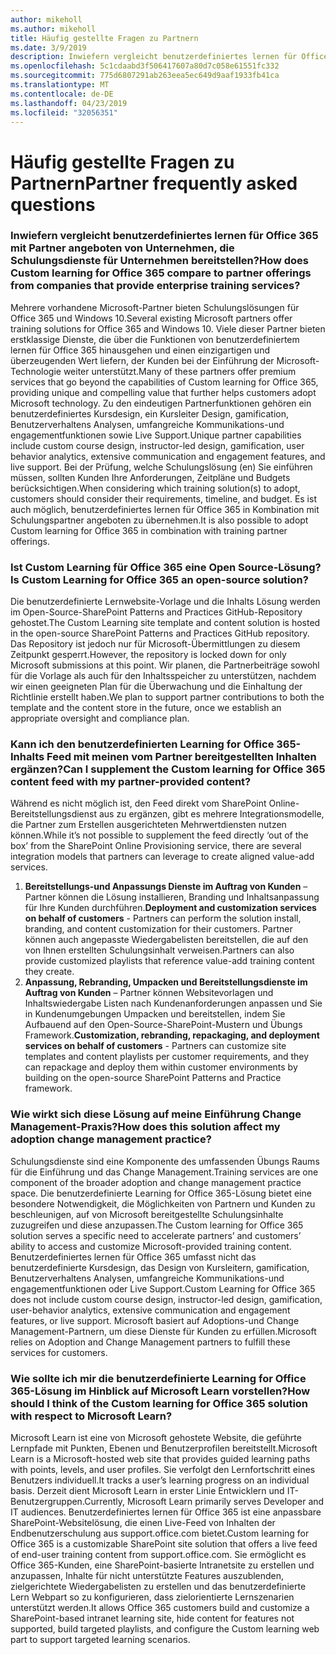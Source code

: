 ```yaml
---
author: mikeholl
ms.author: mikeholl
title: Häufig gestellte Fragen zu Partnern
ms.date: 3/9/2019
description: Inwiefern vergleicht benutzerdefiniertes lernen für Office 365 mit Partner angeboten von Unternehmen, die Schulungsdienste für Unternehmen bereitstellen?
ms.openlocfilehash: 5c1cdaabd3f506417607a80d7c058e61551fc332
ms.sourcegitcommit: 775d6807291ab263eea5ec649d9aaf1933fb41ca
ms.translationtype: MT
ms.contentlocale: de-DE
ms.lasthandoff: 04/23/2019
ms.locfileid: "32056351"
---
```

# <a name="partner-frequently-asked-questions"></a><span data-ttu-id="c7f7d-103">Häufig gestellte Fragen zu Partnern</span><span class="sxs-lookup"><span data-stu-id="c7f7d-103">Partner frequently asked questions</span></span>

### <a name="how-does-custom-learning-for-office-365-compare-to-partner-offerings-from-companies-that-provide-enterprise-training-services"></a><span data-ttu-id="c7f7d-104">Inwiefern vergleicht benutzerdefiniertes lernen für Office 365 mit Partner angeboten von Unternehmen, die Schulungsdienste für Unternehmen bereitstellen?</span><span class="sxs-lookup"><span data-stu-id="c7f7d-104">How does Custom learning for Office 365 compare to partner offerings from companies that provide enterprise training services?</span></span>
<span data-ttu-id="c7f7d-105">Mehrere vorhandene Microsoft-Partner bieten Schulungslösungen für Office 365 und Windows 10.</span><span class="sxs-lookup"><span data-stu-id="c7f7d-105">Several existing Microsoft partners offer training solutions for Office 365 and Windows 10.</span></span> <span data-ttu-id="c7f7d-106">Viele dieser Partner bieten erstklassige Dienste, die über die Funktionen von benutzerdefiniertem lernen für Office 365 hinausgehen und einen einzigartigen und überzeugenden Wert liefern, der Kunden bei der Einführung der Microsoft-Technologie weiter unterstützt.</span><span class="sxs-lookup"><span data-stu-id="c7f7d-106">Many of these partners offer premium services that go beyond the capabilities of Custom learning for Office 365, providing unique and compelling value that further helps customers adopt Microsoft technology.</span></span> <span data-ttu-id="c7f7d-107">Zu den eindeutigen Partnerfunktionen gehören ein benutzerdefiniertes Kursdesign, ein Kursleiter Design, gamification, Benutzerverhaltens Analysen, umfangreiche Kommunikations-und engagementfunktionen sowie Live Support.</span><span class="sxs-lookup"><span data-stu-id="c7f7d-107">Unique partner capabilities include custom course design, instructor-led design, gamification, user behavior analytics, extensive communication and engagement features, and live support.</span></span> <span data-ttu-id="c7f7d-108">Bei der Prüfung, welche Schulungslösung (en) Sie einführen müssen, sollten Kunden Ihre Anforderungen, Zeitpläne und Budgets berücksichtigen.</span><span class="sxs-lookup"><span data-stu-id="c7f7d-108">When considering which training solution(s) to adopt, customers should consider their requirements, timeline, and budget.</span></span> <span data-ttu-id="c7f7d-109">Es ist auch möglich, benutzerdefiniertes lernen für Office 365 in Kombination mit Schulungspartner angeboten zu übernehmen.</span><span class="sxs-lookup"><span data-stu-id="c7f7d-109">It is also possible to adopt Custom learning for Office 365 in combination with training partner offerings.</span></span>
 
### <a name="is-custom-learning-for-office-365-an-open-source-solution"></a><span data-ttu-id="c7f7d-110">Ist Custom Learning für Office 365 eine Open Source-Lösung?</span><span class="sxs-lookup"><span data-stu-id="c7f7d-110">Is Custom Learning for Office 365 an open-source solution?</span></span>
<span data-ttu-id="c7f7d-111">Die benutzerdefinierte Lernwebsite-Vorlage und die Inhalts Lösung werden im Open-Source-SharePoint Patterns and Practices GitHub-Repository gehostet.</span><span class="sxs-lookup"><span data-stu-id="c7f7d-111">The Custom Learning site template and content solution is hosted in the open-source SharePoint Patterns and Practices GitHub repository.</span></span> <span data-ttu-id="c7f7d-112">Das Repository ist jedoch nur für Microsoft-Übermittlungen zu diesem Zeitpunkt gesperrt.</span><span class="sxs-lookup"><span data-stu-id="c7f7d-112">However, the repository is locked down for only Microsoft submissions at this point.</span></span> <span data-ttu-id="c7f7d-113">Wir planen, die Partnerbeiträge sowohl für die Vorlage als auch für den Inhaltsspeicher zu unterstützen, nachdem wir einen geeigneten Plan für die Überwachung und die Einhaltung der Richtlinie erstellt haben.</span><span class="sxs-lookup"><span data-stu-id="c7f7d-113">We plan to support partner contributions to both the template and the content store in the future, once we establish an appropriate oversight and compliance plan.</span></span>  

### <a name="can-i-supplement-the-custom-learning-for-office-365-content-feed-with-my-partner-provided-content"></a><span data-ttu-id="c7f7d-114">Kann ich den benutzerdefinierten Learning for Office 365-Inhalts Feed mit meinen vom Partner bereitgestellten Inhalten ergänzen?</span><span class="sxs-lookup"><span data-stu-id="c7f7d-114">Can I supplement the Custom learning for Office 365 content feed with my partner-provided content?</span></span> 
<span data-ttu-id="c7f7d-115">Während es nicht möglich ist, den Feed direkt vom SharePoint Online-Bereitstellungsdienst aus zu ergänzen, gibt es mehrere Integrationsmodelle, die Partner zum Erstellen ausgerichteten Mehrwertdiensten nutzen können.</span><span class="sxs-lookup"><span data-stu-id="c7f7d-115">While it’s not possible to supplement the feed directly ‘out of the box’ from the SharePoint Online Provisioning service, there are several integration models that partners can leverage to create aligned value-add services.</span></span>

1. <span data-ttu-id="c7f7d-116">**Bereitstellungs-und Anpassungs Dienste im Auftrag von Kunden** – Partner können die Lösung installieren, Branding und Inhaltsanpassung für Ihre Kunden durchführen.</span><span class="sxs-lookup"><span data-stu-id="c7f7d-116">**Deployment and customization services on behalf of customers** - Partners can perform the solution install, branding, and content customization for their customers.</span></span> <span data-ttu-id="c7f7d-117">Partner können auch angepasste Wiedergabelisten bereitstellen, die auf den von Ihnen erstellten Schulungsinhalt verweisen.</span><span class="sxs-lookup"><span data-stu-id="c7f7d-117">Partners can also provide customized playlists that reference value-add training content they create.</span></span> 
2. <span data-ttu-id="c7f7d-118">**Anpassung, Rebranding, Umpacken und Bereitstellungsdienste im Auftrag von Kunden** – Partner können Websitevorlagen und Inhaltswiedergabe Listen nach Kundenanforderungen anpassen und Sie in Kundenumgebungen Umpacken und bereitstellen, indem Sie Aufbauend auf den Open-Source-SharePoint-Mustern und Übungs Framework.</span><span class="sxs-lookup"><span data-stu-id="c7f7d-118">**Customization, rebranding, repackaging, and deployment services on behalf of customers** - Partners can customize site templates and content playlists per customer requirements, and they can repackage and deploy them within customer environments by building on the open-source SharePoint Patterns and Practice framework.</span></span> 

### <a name="how-does-this-solution-affect-my-adoption-change-management-practice"></a><span data-ttu-id="c7f7d-119">Wie wirkt sich diese Lösung auf meine Einführung Change Management-Praxis?</span><span class="sxs-lookup"><span data-stu-id="c7f7d-119">How does this solution affect my adoption change management practice?</span></span> 
<span data-ttu-id="c7f7d-120">Schulungsdienste sind eine Komponente des umfassenden Übungs Raums für die Einführung und das Change Management.</span><span class="sxs-lookup"><span data-stu-id="c7f7d-120">Training services are one component of the broader adoption and change management practice space.</span></span> <span data-ttu-id="c7f7d-121">Die benutzerdefinierte Learning for Office 365-Lösung bietet eine besondere Notwendigkeit, die Möglichkeiten von Partnern und Kunden zu beschleunigen, auf von Microsoft bereitgestellte Schulungsinhalte zuzugreifen und diese anzupassen.</span><span class="sxs-lookup"><span data-stu-id="c7f7d-121">The Custom learning for Office 365 solution serves a specific need to accelerate partners’ and customers’ ability to access and customize Microsoft-provided training content.</span></span> <span data-ttu-id="c7f7d-122">Benutzerdefiniertes lernen für Office 365 umfasst nicht das benutzerdefinierte Kursdesign, das Design von Kursleitern, gamification, Benutzerverhaltens Analysen, umfangreiche Kommunikations-und engagementfunktionen oder Live Support.</span><span class="sxs-lookup"><span data-stu-id="c7f7d-122">Custom Learning for Office 365 does not include custom course design, instructor-led design, gamification, user-behavior analytics, extensive communication and engagement features, or live support.</span></span> <span data-ttu-id="c7f7d-123">Microsoft basiert auf Adoptions-und Change Management-Partnern, um diese Dienste für Kunden zu erfüllen.</span><span class="sxs-lookup"><span data-stu-id="c7f7d-123">Microsoft relies on Adoption and Change Management partners to fulfill these services for customers.</span></span> 

### <a name="how-should-i-think-of-the-custom-learning-for-office-365-solution-with-respect-to-microsoft-learn"></a><span data-ttu-id="c7f7d-124">Wie sollte ich mir die benutzerdefinierte Learning for Office 365-Lösung im Hinblick auf Microsoft Learn vorstellen?</span><span class="sxs-lookup"><span data-stu-id="c7f7d-124">How should I think of the Custom learning for Office 365 solution with respect to Microsoft Learn?</span></span>
<span data-ttu-id="c7f7d-125">Microsoft Learn ist eine von Microsoft gehostete Website, die geführte Lernpfade mit Punkten, Ebenen und Benutzerprofilen bereitstellt.</span><span class="sxs-lookup"><span data-stu-id="c7f7d-125">Microsoft Learn is a Microsoft-hosted web site that provides guided learning paths with points, levels, and user profiles.</span></span> <span data-ttu-id="c7f7d-126">Sie verfolgt den Lernfortschritt eines Benutzers individuell.</span><span class="sxs-lookup"><span data-stu-id="c7f7d-126">It tracks a user’s learning progress on an individual basis.</span></span> <span data-ttu-id="c7f7d-127">Derzeit dient Microsoft Learn in erster Linie Entwicklern und IT-Benutzergruppen.</span><span class="sxs-lookup"><span data-stu-id="c7f7d-127">Currently, Microsoft Learn primarily serves Developer and IT audiences.</span></span> <span data-ttu-id="c7f7d-128">Benutzerdefiniertes lernen für Office 365 ist eine anpassbare SharePoint-Websitelösung, die einen Live-Feed von Inhalten der Endbenutzerschulung aus support.office.com bietet.</span><span class="sxs-lookup"><span data-stu-id="c7f7d-128">Custom learning for Office 365 is a customizable SharePoint site solution that offers a live feed of end-user training content from support.office.com.</span></span> <span data-ttu-id="c7f7d-129">Sie ermöglicht es Office 365-Kunden, eine SharePoint-basierte Intranetsite zu erstellen und anzupassen, Inhalte für nicht unterstützte Features auszublenden, zielgerichtete Wiedergabelisten zu erstellen und das benutzerdefinierte Lern Webpart so zu konfigurieren, dass zielorientierte Lernszenarien unterstützt werden.</span><span class="sxs-lookup"><span data-stu-id="c7f7d-129">It allows Office 365 customers build and customize a SharePoint-based intranet learning site, hide content for features not supported, build targeted playlists, and configure the Custom learning web part to support targeted learning scenarios.</span></span>
